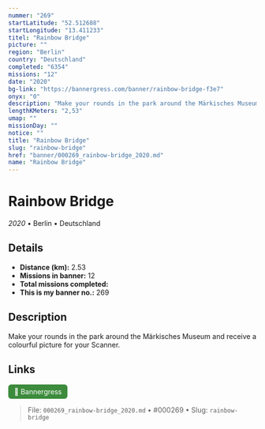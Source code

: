 ```yaml
---
nummer: "269"
startLatitude: "52.512688"
startLongitude: "13.411233"
titel: "Rainbow Bridge"
picture: ""
region: "Berlin"
country: "Deutschland"
completed: "6354"
missions: "12"
date: "2020"
bg-link: "https://bannergress.com/banner/rainbow-bridge-f3e7"
onyx: "0"
description: "Make your rounds in the park around the Märkisches Museum and receive a colourful picture for your Scanner."
lengthKMeters: "2,53"
umap: ""
missionDay: ""
notice: ""
title: "Rainbow Bridge"
slug: "rainbow-bridge"
href: "banner/000269_rainbow-bridge_2020.md"
name: "Rainbow Bridge"
---
```

# Rainbow Bridge

*2020* • Berlin • Deutschland





## Details
- **Distance (km):** 2.53
- **Missions in banner:** 12
- **Total missions completed:** 
- **This is my banner no.:** 269



## Description
Make your rounds in the park around the Märkisches Museum and receive a colourful picture for your Scanner.



## Links
<a href="https://bannergress.com/banner/rainbow-bridge-f3e7" target="_blank" style="display:inline-block;margin-right:8px;padding:6px 12px;background:#3c8b3c;color:#fff;text-decoration:none;border-radius:6px;">🔗 Bannergress</a>



> File: `000269_rainbow-bridge_2020.md` • #000269 • Slug: `rainbow-bridge`
